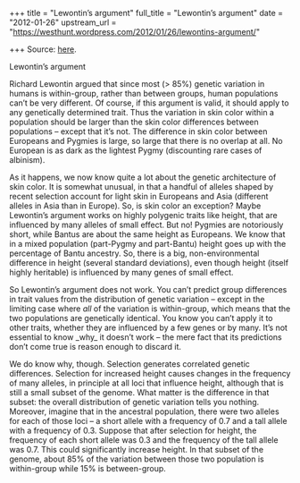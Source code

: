 +++
title = "Lewontin’s argument"
full_title = "Lewontin’s argument"
date = "2012-01-26"
upstream_url = "https://westhunt.wordpress.com/2012/01/26/lewontins-argument/"

+++
Source: [here](https://westhunt.wordpress.com/2012/01/26/lewontins-argument/).

Lewontin’s argument

Richard Lewontin argued that since most (> 85%) genetic variation in
humans is within-group, rather than between groups, human populations
can’t be very different. Of course, if this argument is valid, it should
apply to any genetically determined trait. Thus the variation in skin
color within a population should be larger than the skin color
differences between populations – except that it’s not. The difference
in skin color between Europeans and Pygmies is large, so large that
there is no overlap at all. No European is as dark as the lightest
Pygmy (discounting rare cases of albinism).

As it happens, we now know quite a lot about the genetic architecture of
skin color. It is somewhat unusual, in that a handful of alleles shaped
by recent selection account for light skin in Europeans and Asia
(different alleles in Asia than in Europe). So, is skin color an
exception? Maybe Lewontin’s argument works on highly polygenic traits
like height, that are influenced by many alleles of small effect. But
no! Pygmies are notoriously short, while Bantus are about the same
height as Europeans. We know that in a mixed population (part-Pygmy and
part-Bantu) height goes up with the percentage of Bantu ancestry. So,
there is a big, non-environmental difference in height (several standard
deviations), even though height (itself highly heritable) is influenced
by many genes of small effect.

So Lewontin’s argument does not work. You can’t predict group
differences in trait values from the distribution of genetic variation –
except in the limiting case where *all* of the variation is
within-group, which means that the two populations are genetically
identical. You know you can’t apply it to other traits, whether they
are influenced by a few genes or by many. It’s not essential to know
\_why\_ it doesn’t work – the mere fact that its predictions don’t come
true is reason enough to discard it.

We do know why, though. Selection generates correlated genetic
differences. Selection for increased height causes changes in the
frequency of many alleles, in principle at all loci that influence
height, although that is still a small subset of the genome.  What
matter is the difference in that subset: the overall distribution of
genetic variation tells you nothing. Moreover, imagine that in the
ancestral population, there were two alleles for each of those loci – a
short allele with a frequency of 0.7 and a tall allele with a frequency
of 0.3. Suppose that after selection for height, the frequency of each
short allele was 0.3 and the frequency of the tall allele was 0.7.
This could significantly increase height. In that subset of the genome,
about 85% of the variation between those two population is within-group
while 15% is between-group.





